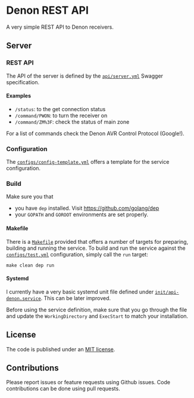 # Denon REST API
    
A very simple REST API to Denon receivers. 

## Server

### REST API
The API of the server is defined by the [`api/server.yml`](api/server.yml) Swagger specification. 

#### Examples
* `/status`: to the get connection status
* `/command/PWON`: to turn the receiver on
* `/command/ZM%3F`: check the status of main zone

For a list of commands check the Denon AVR Control Protocol (Google!).

### Configuration
The [`configs/config-template.yml`](configs/config-template.yml) offers a template for the service configuration. 

### Build 

Make sure you that
* you have `dep` installed. Visit https://github.com/golang/dep 
* your `GOPATH` and `GOROOT` environments are set properly.

#### Makefile
There is a [`Makefile`](Makefile) provided that offers a number of targets for preparing, building and running the service. To build and run the service against the [`configs/test.yml`](configs/test.yml) configuration, simply call the `run` target:
```
make clean dep run
```

#### Systemd
I currently have a very basic systemd unit file defined under [`init/api-denon.service`](init/api-denon.service). This can be later improved. 

Before using the service definition, make sure that you go through the file and update the `WorkingDirectory` and `ExecStart` to match your installation.  

## License
The code is published under an [MIT license](LICENSE.md). 

## Contributions
Please report issues or feature requests using Github issues. Code contributions can be done using pull requests. 
